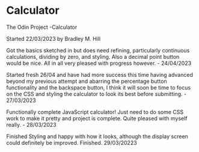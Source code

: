 # Calculator

The Odin Project -Calculator

Started 22/03/2023 by Bradley M. Hill

Got the basics sketched in but does need refining, particularly continuous calculations, dividing by zero, and styling. Also a decimal point button would be nice. All in all very pleased with progress however. - 24/04/2023

Started fresh 26/04 and have had more success this time having advanced beyond my previous attempt and abarring the percentage button functionality and the backspace button, I think it will soon be time to focus on the CSS and styling the calculator to look its best before submitting. - 27/03/2023

Functionally complete JavaScript calculator! Just need to do some CSS work to make it pretty and project is complete. Quite pleased with myself really. - 28/03/2023

Finished Styling and happy with how it looks, although the display screen could definitely be improved. Finished. 29/03/20223
